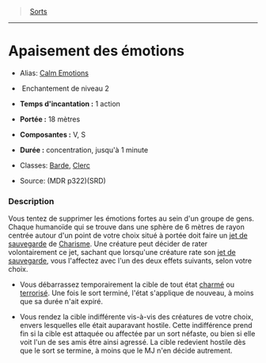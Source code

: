 ﻿> [Sorts](hd_spells.md)

---

# Apaisement des émotions

- Alias: [Calm Emotions](srd_spells_calm_emotions.md)

-  Enchantement de niveau 2

- **Temps d'incantation :** 1 action

- **Portée :** 18 mètres

- **Composantes :** V, S</Components-->

- **Durée :** concentration, jusqu'à 1 minute

- Classes: [Barde](hd_bard.md), [Clerc](hd_cleric.md)

- Source: (MDR p322)(SRD)

### Description

Vous tentez de supprimer les émotions fortes au sein d'un groupe de gens. Chaque humanoïde qui se trouve dans une sphère de 6 mètres de rayon centrée autour d'un point de votre choix situé à portée doit faire un [jet de sauvegarde](hd_abilities_jets_de_sauvegarde.md) de [Charisme](hd_abilities_charisma.md). Une créature peut décider de rater volontairement ce jet, sachant que lorsqu'une créature rate son [jet de sauvegarde](hd_abilities_jets_de_sauvegarde.md), vous l'affectez avec l'un des deux effets suivants, selon votre choix.

* Vous débarrassez temporairement la cible de tout état [charmé](hd_conditions_charme.md) ou [terrorisé](hd_conditions_terrorise.md). Une fois le sort terminé, l'état s'applique de nouveau, à moins que sa durée n'ait expiré.

* Vous rendez la cible indifférente vis-à-vis des créatures de votre choix, envers lesquelles elle était auparavant hostile. Cette indifférence prend fin si la cible est attaquée ou affectée par un sort néfaste, ou bien si elle voit l'un de ses amis être ainsi agressé. La cible redevient hostile dès que le sort se termine, à moins que le MJ n'en décide autrement.

